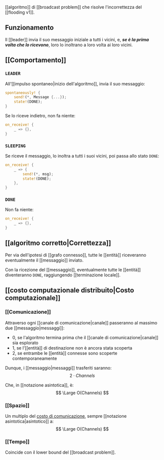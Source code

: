 [[algoritmo]] di [[broadcast problem]] che risolve l'incorrettezza del [[flooding v1]].

## Funzionamento

Il [[leader]] invia il suo messaggio iniziale a tutti i vicini, e, ***se è la prima volta che lo ricevono***, loro lo inoltrano a loro volta ai loro vicini.

## [[Comportamento]]

### `LEADER`

All'[[impulso spontaneo|inizio dell'algoritmo]], invia il suo messaggio:
```rust
spontaneously! {
	send!(*, Message {...});
	state!(DONE);
}
```

Se lo riceve indietro, non fa niente:
```rust
on_receive! {
	_ => {},
}
```

### `SLEEPING`

Se riceve il messaggio, lo inoltra a tutti i suoi vicini, poi passa allo stato `DONE`:
```rust
on_receive! {
	_ => {
		send!(*, msg);
		state!(DONE);
	},
}
```

### `DONE`

Non fa niente:
```rust
on_receive! {
	_ => {},
}
```

## [[algoritmo corretto|Correttezza]]

Per via dell'ipotesi di [[grafo connesso]], tutte le [[entità]] riceveranno eventualmente il [[messaggio]] inviato.

Con la ricezione del [[messaggio]], eventualmente tutte le [[entità]] diventeranno `DONE`, raggiungendo [[terminazione locale]].

## [[costo computazionale distribuito|Costo computazionale]]

### [[Comunicazione]]

Attraverso ogni [[canale di comunicazione|canale]] passeranno al massimo due [[messaggio|messaggi]]:
- $0$, se l'algoritmo termina prima che il [[canale di comunicazione|canale]] sia esplorato
- $1$, se l'[[entità]] di destinazione non è ancora stata scoperta
- $2$, se entrambe le [[entità]] connesse sono scoperte contemporaneamente

Dunque, i [[messaggio|messaggi]] trasferiti saranno:
$$
2 \cdot Channels
$$

Che, in [[notazione asintotica]], è:
$$
\Large O(Channels)
$$

### [[Spazio]]

Un multiplo del [costo di comunicazione](#Comunicazione), sempre [[notazione asintotica|asintotico]] a:
$$
\Large O(Channels)
$$

### [[Tempo]]

Coincide con il lower bound del [[broadcast problem]].
